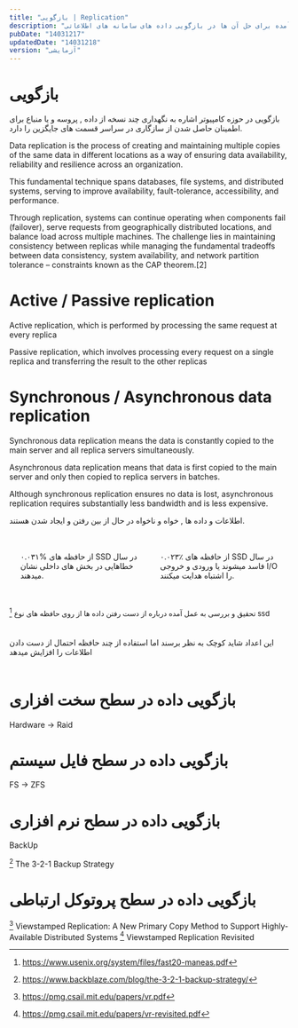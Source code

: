 ```yaml
---
title: "بازگویی | Replication"
description: "نویسه ای درباره ی مشکلات موجود و راه حل های بوجود آمده برای حل آن ها در بازگویی داده های سامانه های اطلاعاتی."
pubDate: "14031217"
updatedDate: "14031218"
version: "آزمایشی"
---
```

<style>
    .custom-bazgooii-ssd{
        display:grid;
        grid-template-columns: 1fr 1fr;
        gap:1rem;
        padding:.5rem;
    }
    @media screen and (max-width: 540px) {
        .custom-bazgooii-ssd{
            grid-template-columns: 1fr;
        }
    }
    .custom-bazgooii-ssd p{
        padding:.75rem;
        border:2px solid var(--text);
        border-radius:.75rem;
    }
    .small-span{font-size:small;}

    .small-htab{padding:.5rem 0;}

</style>


# بازگویی
بازگویی در حوزه کامپیوتر اشاره به نگهداری چند نسخه از داده , پروسه و یا منباع برای اطمینان حاصل شدن از سازگاری در سراسر قسمت های جایگزین را دارد.


Data replication is the process of creating and maintaining multiple copies of the same data in different locations as a way of ensuring data availability, reliability and resilience across an organization.

This fundamental technique spans databases, file systems, and distributed systems, serving to improve availability, fault-tolerance, accessibility, and performance.

Through replication, systems can continue operating when components fail (failover), serve requests from geographically distributed locations, and balance load across multiple machines.
The challenge lies in maintaining consistency between replicas while managing the fundamental tradeoffs between data consistency, system availability, and network partition tolerance – constraints known as the CAP theorem.[2]


# Active / Passive replication
Active replication, which is performed by processing the same request at every replica

Passive replication, which involves processing every request on a single replica and transferring the result to the other replicas


# Synchronous / Asynchronous data replication
Synchronous data replication means the data is constantly copied to the main server and all replica servers simultaneously.

Asynchronous data replication means that data is first copied to the main server and only then copied to replica servers in batches.

Although synchronous replication ensures no data is lost, asynchronous replication requires substantially less bandwidth and is less expensive.


اطلاعات و داده ها , خواه و ناخواه در حال از بین رفتن و ایجاد شدن هستند.


<div class="custom-bazgooii-ssd">

۰.۰۳۱% از حافظه های SSD در سال خطاهایی در بخش های داخلی نشان میدهند.

۰.۰۲۳٪ از حافظه های SSD در سال فاسد میشوند یا ورودی و خروجی I/O را اشتباه هدایت میکنند.

</div>

[^1]
<span class="small-span">
تحقیق و بررسی به عمل آمده درباره از دست رفتن داده ها از روی حافظه های نوع ssd
</span>

<div class="small-htab">

این اعداد شاید کوچک به نظر برسند اما استفاده از چند حافظه احتمال از دست دادن اطلاعات را افزایش میدهد

</div>

# بازگویی داده در سطح سخت افزاری
Hardware -> Raid

# بازگویی داده در سطح فایل سیستم
FS -> ZFS

# بازگویی داده در سطح نرم افزاری
BackUp

[^100] The 3-2-1 Backup Strategy

# بازگویی داده در سطح پروتوکل ارتباطی

[^101] Viewstamped Replication: A New Primary Copy Method to Support Highly-Available Distributed Systems
[^102] Viewstamped Replication Revisited















[^1]: https://www.usenix.org/system/files/fast20-maneas.pdf
[^100]: https://www.backblaze.com/blog/the-3-2-1-backup-strategy/
[^101]: https://pmg.csail.mit.edu/papers/vr.pdf
[^102]: https://pmg.csail.mit.edu/papers/vr-revisited.pdf